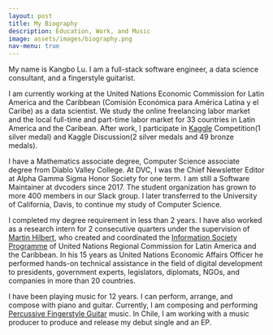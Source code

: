 ```yaml
---
layout: post
title: My Biography
description: Education, Work, and Music
image: assets/images/biography.png
nav-menu: true
---
```

My name is Kangbo Lu. I am a full-stack software engineer, a data science consultant, and a fingerstyle guitarist. 

I am currently working at the United Nations Economic Commission for Latin America and the Caribbean (Comisión Económica para América Latina y el Caribe) as a data scientist. We study the online freelancing labor market and the local full-time and part-time labor market for 33 countries in Latin America and the Caribean. After work, I participate in [Kaggle](https://www.kaggle.com/agilesifaka) Competition(1 silver medal) and Kaggle  Discussion(2 silver medals and 49 bronze medals).

I have a Mathematics associate degree, Computer Science associate degree from Diablo Valley College. At DVC, I was the Chief Newsletter Editor at Alpha Gamma Sigma Honor Society for one term.  I am still a Software Maintainer at dvcoders since 2017. The student organization has grown to more 400 members in our Slack group. I later transferred to the University of California, Davis, to continue my study of Computer Science. 

I completed my degree requirement in less than 2 years. I have also worked as a research intern for 2 consecutive quarters under the supervision of [Martin Hilbert](https://communication.ucdavis.edu/people/hilbert), who created and coordinated the [Information Society Programme](http://www.cepal.org/SocInfo) of United Nations Regional Commission for Latin America and the Caribbean. In his 15 years as United Nations Economic Affairs Officer he performed hands-on technical assistance in the field of digital development to presidents, government experts, legislators, diplomats, NGOs, and companies in more than 20 countries.

I have been playing music for 12 years. I can perform, arrange, and compose with piano and guitar. Currently, I am composing and performing [Percussive Fingerstyle Guitar](https://en.wikipedia.org/wiki/Fingerstyle_guitar#Percussive_approach) music. In Chile, I am working with a music producer to produce and release my debut single and an EP.
